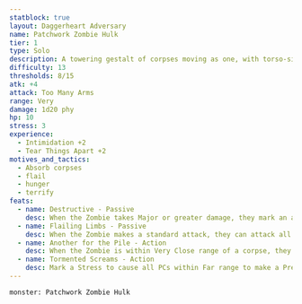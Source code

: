 ```yaml
---
statblock: true
layout: Daggerheart Adversary
name: Patchwork Zombie Hulk
tier: 1
type: Solo
description: A towering gestalt of corpses moving as one, with torso-sized limbs and fists as large as a grown halfling.
difficulty: 13
thresholds: 8/15
atk: +4
attack: Too Many Arms
range: Very
damage: 1d20 phy
hp: 10
stress: 3
experience:
  - Intimidation +2
  - Tear Things Apart +2
motives_and_tactics:
  - Absorb corpses
  - flail
  - hunger
  - terrify
feats:
  - name: Destructive - Passive
    desc: When the Zombie takes Major or greater damage, they mark an additional HP.
  - name: Flailing Limbs - Passive
    desc: When the Zombie makes a standard attack, they can attack all targets within Very Close range.
  - name: Another for the Pile - Action
    desc: When the Zombie is within Very Close range of a corpse, they can incorporate it into themselves, clearing a HP and a Stress.
  - name: Tormented Screams - Action
    desc: Mark a Stress to cause all PCs within Far range to make a Presence Reaction Roll (13). Targets who fail lose a Hope and you gain a Fear for each. Targets who succeed must mark a Stress.
---
```


```statblock
monster: Patchwork Zombie Hulk
```